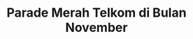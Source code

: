 ---
layout:   certificate
title:    "Parade Merah Telkom di Bulan November"
slug:     parade
category: panitia
issuer:   "BEM Kema Telkom University"
---